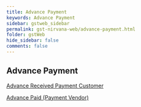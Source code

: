 ```yaml
---
title: Advance Payment
keywords: Advance Payment
sidebar: gstweb_sidebar
permalink: gst-nirvana-web/advance-payment.html
folder: gstWeb
hide_sidebar: false
comments: false
---
```


## Advance Payment

[Advance Received Payment Customer]()

[Advance Paid (Payment Vendor)]()
